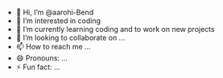 - 👋 Hi, I’m @aarohi-Bend
- 👀 I’m interested in coding
- 🌱 I’m currently learning coding and to work on new projects
- 💞️ I’m looking to collaborate on ...
- 📫 How to reach me ...
- 😄 Pronouns: ...
- ⚡ Fun fact: ...

<!---
aarohi-Bend/aarohi-Bend is a ✨ special ✨ repository because its `README.md` (this file) appears on your GitHub profile.
You can click the Preview link to take a look at your changes.
--->
